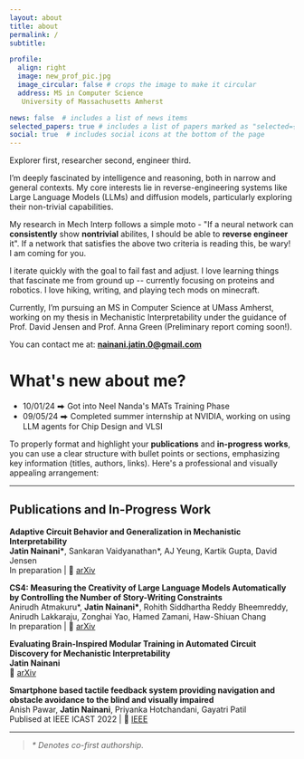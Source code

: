 ```yaml
---
layout: about
title: about
permalink: /
subtitle: 

profile:
  align: right
  image: new_prof_pic.jpg
  image_circular: false # crops the image to make it circular
  address: MS in Computer Science 
   University of Massachusetts Amherst

news: false  # includes a list of news items
selected_papers: true # includes a list of papers marked as "selected={true}"
social: true  # includes social icons at the bottom of the page
---
```

Explorer first, researcher second, engineer third.

I’m deeply fascinated by intelligence and reasoning, both in narrow and general contexts. My core interests lie in reverse-engineering systems like Large Language Models (LLMs) and diffusion models, particularly exploring their non-trivial capabilities.

My research in Mech Interp follows a simple moto - "If a neural network can **consistently** show **nontrivial** abilites, I should be able to **reverse engineer** it". If a network that satisfies the above two criteria is reading this, be wary! I am coming for you.

I iterate quickly with the goal to fail fast and adjust. I love learning things that fascinate me from ground up -- currently focusing on proteins and robotics. I love hiking, writing, and playing tech mods on minecraft.

Currently, I’m pursuing an MS in Computer Science at UMass Amherst, working on my thesis in Mechanistic Interpretability under the guidance of Prof. David Jensen and Prof. Anna Green (Preliminary report coming soon!).


You can contact me at: **nainani.jatin.0@gmail.com**
<!-- 
[And you can find my **Resume** here: CV](https://drive.google.com/file/d/1FDQonUStXESpphuAY8MdO-N8eNz0BWTp/view?usp=sharing) -->

# What's new about me?

- 10/01/24 ⮕ Got into Neel Nanda's MATs Training Phase
- 09/05/24 ⮕ Completed summer internship at NVIDIA, working on using LLM agents for Chip Design and VLSI

To properly format and highlight your **publications** and **in-progress works**, you can use a clear structure with bullet points or sections, emphasizing key information (titles, authors, links). Here's a professional and visually appealing arrangement:

---

## Publications and In-Progress Work

**Adaptive Circuit Behavior and Generalization in Mechanistic Interpretability**\
**Jatin Nainani\***, Sankaran Vaidyanathan*, AJ Yeung, Kartik Gupta, David Jensen\
In preparation | 📄 [arXiv](https://arxiv.org/abs/2411.16105)


**CS4: Measuring the Creativity of Large Language Models Automatically by Controlling the Number of Story-Writing Constraints**\
Anirudh Atmakuru*, **Jatin Nainani\***, Rohith Siddhartha Reddy Bheemreddy, Anirudh Lakkaraju, Zonghai Yao, Hamed Zamani, Haw-Shiuan Chang\
In preparation | 📄 [arXiv](https://arxiv.org/abs/2410.04197)


**Evaluating Brain-Inspired Modular Training in Automated Circuit Discovery for Mechanistic Interpretability**\
**Jatin Nainani**\
📄 [arXiv](https://arxiv.org/abs/2401.03646)


**Smartphone based tactile feedback system providing navigation and obstacle avoidance to the blind and visually impaired**\
Anish Pawar, **Jatin Nainani**, Priyanka Hotchandani, Gayatri Patil\
Publised at IEEE ICAST 2022 | 📄 [IEEE](https://ieeexplore.ieee.org/abstract/document/10039535)

---
 > *\* Denotes co-first authorship.*


<!-- 
- 8/26/23 ⮕ I started my [Master of Science in Computer Science](https://www.cics.umass.edu/) at [University of Massachusetts Amherst](https://www.umass.edu/)!

- 7/25/23 ⮕ Completed my 6 month internship with [AdSkate, Inc](https://www.adskate.com/). I worked as a Machine Learning Research Intern, find more details in my [Experience Section](/experience).

- 5/25/23 ⮕ Completed my Bachelor of Technology in Electronics and Telecommunication Engineering with a CGPA of 9.51/10 (3.89/4). My thesis will be public soon!

- 5/5/23 ⮕ Paper published in Springer Proceedings, link can be found here: [https://link.springer.com/chapter/10.1007/978-3-031-31164-2_36](https://link.springer.com/chapter/10.1007/978-3-031-31164-2_36).

- 4/30/23 ⮕ Preprint of my project on Local Image Search through text - Zero Search is now Available here: [https://arxiv.org/abs/2305.00715](https://arxiv.org/abs/2305.00715)

- 2/13/23 ⮕ One of my papers just got published in IEEE, link can be found here: [https://ieeexplore.ieee.org/abstract/document/10039535](https://ieeexplore.ieee.org/abstract/document/10039535).

- 12/3/22 ⮕ My paper in ICIVC 2022 was awarded the [**Best Paper** for the category of Intelligent Systems](https://drive.google.com/file/d/1xjYcPkqsHTjtDvOcoD_W4Qxb-M4X0M87/view?usp=share_link). 

- 11/27/22 ⮕ I just presented [my paper](https://arxiv.org/abs/2209.12664) in 2nd International Conference on Intelligent Vision and Computing [(ICIVC 2022)](https://www.icivc22.scrs.in). I had a wonderful time there, got to meet some amazing professors and experts in the field.

- 9/10/22 ⮕ Organised and hosted a workshop on Reinforcement Learning as the lead of [SMLRA](https://smlra-kjsce.github.io/#/). Find more on [my Teaching Tab](/teaching/).

- 8/25/22 ⮕ Completed my internship in [AdSkate](https://www.adskate.com/) under [Dr. Shreyas Venugopalan](https://scholar.google.com/citations?user=m0otvlsAAAAJ&hl=en&oi=ao). I worked on Multilingual Article Categorization, using Word embedding and Ensemble models. We tackled problems in NLP, Hierarchial Text Classification, Big Data Analysis and API Handling.

- 2/16/22 ⮕ Completed a certification from IIT-Madras on [Demystifying the Brain](https://nptel.ac.in/courses/102106066). Through this I was able to upskill myself in the area of computational neuroscience.

- 8/26/21 ⮕ My team was awarded as one of the three winners in [Google's Developer Student Clubs 2021 Solution Challenge](https://developers.google.com/community/gdsc-solution-challenge/winners) for our project [**Eye of God**](/projects/1_project/). This aim of the competition was to create a fully developed project that could create a positive impact on the community through the UN's 17 Sustainable Development Goals. Youtube vid of our demo: [https://www.youtube.com/watch?v=mmprcC3SH_A](Click here) 



 -->
